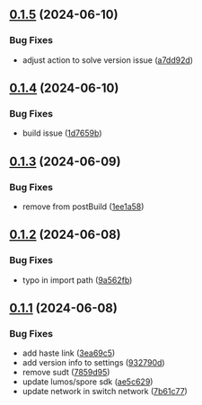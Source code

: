 ## [0.1.5](https://github.com/TeamTaoist/reiwallet/compare/v0.1.4...v0.1.5) (2024-06-10)


### Bug Fixes

* adjust action to solve version issue ([a7dd92d](https://github.com/TeamTaoist/reiwallet/commit/a7dd92da6587df1c7e41edec325654e6e255fef3))



## [0.1.4](https://github.com/TeamTaoist/reiwallet/compare/v0.1.3...v0.1.4) (2024-06-10)


### Bug Fixes

* build issue ([1d7659b](https://github.com/TeamTaoist/reiwallet/commit/1d7659bdf586d667708f5bd6145ca824c51930b9))



## [0.1.3](https://github.com/TeamTaoist/reiwallet/compare/v0.1.2...v0.1.3) (2024-06-09)


### Bug Fixes

* remove from postBuild ([1ee1a58](https://github.com/TeamTaoist/reiwallet/commit/1ee1a58dc2ba70f898933025366d794d7b1fbd7f))



## [0.1.2](https://github.com/TeamTaoist/reiwallet/compare/v0.1.1...v0.1.2) (2024-06-08)


### Bug Fixes

* typo in import path ([9a562fb](https://github.com/TeamTaoist/reiwallet/commit/9a562fb6147ba89694e814728d7c420b3d18d218))



## [0.1.1](https://github.com/TeamTaoist/reiwallet/compare/ae5c629704e3c3a11931f81385521d868f722608...v0.1.1) (2024-06-08)


### Bug Fixes

* add haste link ([3ea69c5](https://github.com/TeamTaoist/reiwallet/commit/3ea69c5f6f81b0948abef643ff6ebd879168fc60))
* add version info to settings ([932790d](https://github.com/TeamTaoist/reiwallet/commit/932790d4d892f6c79a757df079a4d01e2bdeb9ad))
* remove sudt ([7859d95](https://github.com/TeamTaoist/reiwallet/commit/7859d95645cf5f85f07cac13b6d97af57f2428b7))
* update lumos/spore sdk ([ae5c629](https://github.com/TeamTaoist/reiwallet/commit/ae5c629704e3c3a11931f81385521d868f722608))
* update network in switch network ([7b61c77](https://github.com/TeamTaoist/reiwallet/commit/7b61c77c0f057a1b534e1fb90fbe8ea38e0274be))



